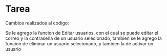 # Tarea

Cambios realizados al codigo: 

Se le agrego la funcion de Editar usuarios, con el cual se puede editar el correo y la contraseña de un usuario selecionado, tambien se le agrego la funcion de eliminar un usuario selecionado, y tambien la de activar un usuario
